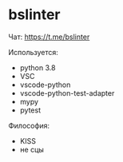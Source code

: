 # bslinter

Чат: https://t.me/bslinter

Используется:
* python 3.8
* VSC
* vscode-python
* vscode-python-test-adapter
* mypy
* pytest

Философия:
* KISS
* не сцы